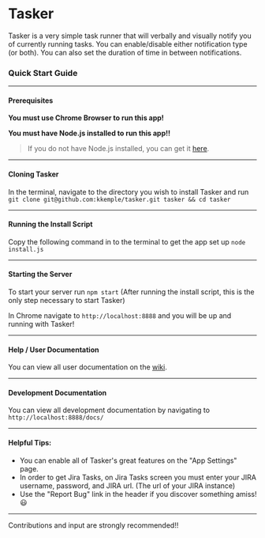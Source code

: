 # Tasker

Tasker is a very simple task runner that will verbally and visually notify you of currently running tasks. You can enable/disable either notification type (or both). You can also set the duration of time in between notifications.

### Quick Start Guide
___

#### Prerequisites

**You must use Chrome Browser to run this app!**

**You must have Node.js installed to run this app!!**
> If you do not have Node.js installed, you can get it [here](https://nodejs.org).

___

#### Cloning Tasker

In the terminal, navigate to the directory you wish to install Tasker and run `git clone git@github.com:kkemple/tasker.git tasker && cd tasker`

___

#### Running the Install Script

Copy the following command in to the terminal to get the app set up `node install.js`

___

#### Starting the Server

To start your server run `npm start` (After running the install script, this is the only step necessary to start Tasker)

In Chrome navigate to `http://localhost:8888` and you will be up and running with Tasker!

___

#### Help / User Documentation

You can view all user documentation on the [wiki](https://github.com/kkemple/tasker/wiki/Overview).

___

#### Development Documentation

You can view all development documentation by navigating to `http://localhost:8888/docs/`

___

#### Helpful Tips:

- You can enable all of Tasker's great features on the "App Settings" page.
- In order to get Jira Tasks, on Jira Tasks screen you must enter your JIRA username, password, and JIRA url. (The url of your JIRA instance)
- Use the "Report Bug" link in the header if you discover something amiss! :smiley:

___

Contributions and input are strongly recommended!!
